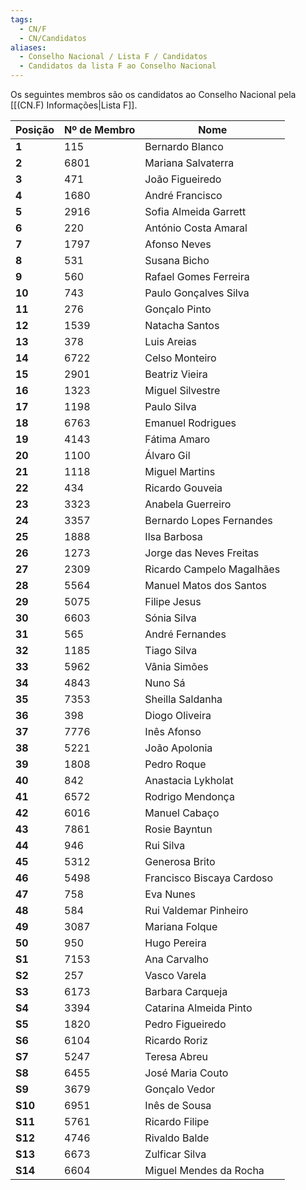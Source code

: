 ```yaml
---
tags:
  - CN/F
  - CN/Candidatos
aliases:
  - Conselho Nacional / Lista F / Candidatos
  - Candidatos da lista F ao Conselho Nacional
---
```


Os seguintes membros são os candidatos ao Conselho Nacional pela [[(CN.F) Informações|Lista F]].

| Posição | Nº de Membro | Nome                      |
| ------- | ------------ | ------------------------- |
| **1**   | 115          | Bernardo Blanco           |
| **2**   | 6801         | Mariana Salvaterra        |
| **3**   | 471          | João Figueiredo           |
| **4**   | 1680         | André Francisco           |
| **5**   | 2916         | Sofia Almeida Garrett     |
| **6**   | 220          | António Costa Amaral      |
| **7**   | 1797         | Afonso Neves              |
| **8**   | 531          | Susana Bicho              |
| **9**   | 560          | Rafael Gomes Ferreira     |
| **10**  | 743          | Paulo Gonçalves Silva     |
| **11**  | 276          | Gonçalo Pinto             |
| **12**  | 1539         | Natacha Santos            |
| **13**  | 378          | Luis Areias               |
| **14**  | 6722         | Celso Monteiro            |
| **15**  | 2901         | Beatriz Vieira            |
| **16**  | 1323         | Miguel Silvestre          |
| **17**  | 1198         | Paulo Silva               |
| **18**  | 6763         | Emanuel Rodrigues         |
| **19**  | 4143         | Fátima Amaro              |
| **20**  | 1100         | Álvaro Gil                |
| **21**  | 1118         | Miguel Martins            |
| **22**  | 434          | Ricardo Gouveia           |
| **23**  | 3323         | Anabela Guerreiro         |
| **24**  | 3357         | Bernardo Lopes Fernandes  |
| **25**  | 1888         | Ilsa Barbosa              |
| **26**  | 1273         | Jorge das Neves Freitas   |
| **27**  | 2309         | Ricardo Campelo Magalhães |
| **28**  | 5564         | Manuel Matos dos Santos   |
| **29**  | 5075         | Filipe Jesus              |
| **30**  | 6603         | Sónia Silva               |
| **31**  | 565          | André Fernandes           |
| **32**  | 1185         | Tiago Silva               |
| **33**  | 5962         | Vânia Simões              |
| **34**  | 4843         | Nuno Sá                   |
| **35**  | 7353         | Sheilla Saldanha          |
| **36**  | 398          | Diogo Oliveira            |
| **37**  | 7776         | Inês Afonso               |
| **38**  | 5221         | João Apolonia             |
| **39**  | 1808         | Pedro Roque               |
| **40**  | 842          | Anastacia Lykholat        |
| **41**  | 6572         | Rodrigo Mendonça          |
| **42**  | 6016         | Manuel Cabaço             |
| **43**  | 7861         | Rosie Bayntun             |
| **44**  | 946          | Rui Silva                 |
| **45**  | 5312         | Generosa Brito            |
| **46**  | 5498         | Francisco Biscaya Cardoso |
| **47**  | 758          | Eva Nunes                 |
| **48**  | 584          | Rui Valdemar Pinheiro     |
| **49**  | 3087         | Mariana Folque            |
| **50**  | 950          | Hugo Pereira              |
| **S1**  | 7153         | Ana Carvalho              |
| **S2**  | 257          | Vasco Varela              |
| **S3**  | 6173         | Barbara Carqueja          |
| **S4**  | 3394         | Catarina Almeida Pinto    |
| **S5**  | 1820         | Pedro Figueiredo          |
| **S6**  | 6104         | Ricardo Roriz             |
| **S7**  | 5247         | Teresa Abreu              |
| **S8**  | 6455         | José Maria Couto          |
| **S9**  | 3679         | Gonçalo Vedor             |
| **S10** | 6951         | Inês de Sousa             |
| **S11** | 5761         | Ricardo Filipe            |
| **S12** | 4746         | Rivaldo Balde             |
| **S13** | 6673         | Zulficar Silva            |
| **S14** | 6604         | Miguel Mendes da Rocha    |
